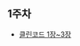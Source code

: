 ## 1주차

- [클린코드 1장~3장](https://medium.com/@jinsung1048/clean-code-%EC%B2%A0%ED%95%99%EA%B3%BC-%EC%9D%B4%EB%A6%84-%ED%95%A8%EC%88%98%EB%A5%BC-%EC%9E%91%EC%84%B1%ED%95%98%EB%8A%94-%EB%B2%95-130feef76825)

